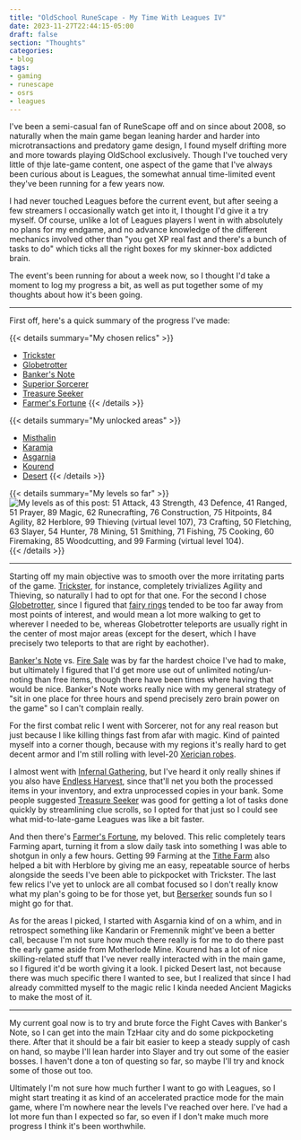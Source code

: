 ```yaml
---
title: "OldSchool RuneScape - My Time With Leagues IV"
date: 2023-11-27T22:44:15-05:00
draft: false
section: "Thoughts"
categories:
- blog
tags:
- gaming
- runescape
- osrs
- leagues
---
```


I've been a semi-casual fan of RuneScape off and on since about 2008, so naturally when the main game began leaning harder and harder into microtransactions and predatory game design, I found myself drifting more and more towards playing OldSchool exclusively. Though I've touched very little of thje late-game content, one aspect of the game that I've always been curious about is Leagues, the somewhat annual time-limited event they've been running for a few years now.

I had never touched Leagues before the current event, but after seeing a few streamers I occasionally watch get into it, I thought I'd give it a try myself. Of course, unlike a lot of Leagues players I went in with absolutely no plans for my endgame, and no advance knowledge of the different mechanics involved other than "you get XP real fast and there's a bunch of tasks to do" which ticks all the right boxes for my skinner-box addicted brain.

The event's been running for about a week now, so I thought I'd take a moment to log my progress a bit, as well as put together some of my thoughts about how it's been going.

---

First off, here's a quick summary of the progress I've made:

{{< details summary="My chosen relics" >}}
- [Trickster](https://oldschool.runescape.wiki/w/Trickster)
- [Globetrotter](https://oldschool.runescape.wiki/w/Globetrotter)
- [Banker's Note](https://oldschool.runescape.wiki/w/Banker's_Note)
- [Superior Sorcerer](https://oldschool.runescape.wiki/w/Superior_Sorcerer)
- [Treasure Seeker](https://oldschool.runescape.wiki/w/Treasure_Seeker)
- [Farmer's Fortune](https://oldschool.runescape.wiki/w/Farmer's_Fortune)
{{< /details >}}

{{< details summary="My unlocked areas" >}}
- [Misthalin](https://oldschool.runescape.wiki/w/Trailblazer_Reloaded_League/Areas/Misthalin)
- [Karamja](https://oldschool.runescape.wiki/w/Trailblazer_Reloaded_League/Areas/Karamja)
- [Asgarnia](https://oldschool.runescape.wiki/w/Trailblazer_Reloaded_League/Areas/Asgarnia)
- [Kourend](https://oldschool.runescape.wiki/w/Trailblazer_Reloaded_League/Areas/Kourend)
- [Desert](https://oldschool.runescape.wiki/w/Trailblazer_Reloaded_League/Areas/Desert)
{{< /details >}}


{{< details summary="My levels so far" >}}
![My levels as of this post: 51 Attack, 43 Strength, 43 Defence, 41 Ranged, 51 Prayer, 89 Magic, 62 Runecrafting, 76 Construction, 75 Hitpoints, 84 Agility, 82 Herblore, 99 Thieving (virtual level 107), 73 Crafting, 50 Fletching, 63 Slayer, 54 Hunter, 78 Mining, 51 Smithing, 71 Fishing, 75 Cooking, 60 Firemaking, 85 Woodcutting, and 99 Farming (virtual level 104).](../img/osrs-leagues-4_levels-1.png)
{{< /details >}}

---

Starting off my main objective was to smooth over the more irritating parts of the game. [Trickster](https://oldschool.runescape.wiki/w/Trickster), for instance, completely trivializes Agility and Thieving, so naturally I had to opt for that one. For the second I chose [Globetrotter](https://oldschool.runescape.wiki/w/Globetrotter), since I figured that [fairy rings](https://oldschool.runescape.wiki/w/Fairy%27s_Flight) tended to be too far away from most points of interest, and would mean a lot more walking to get to wherever I needed to be, whereas Globetrotter teleports are usually right in the center of most major areas (except for the desert, which I have precisely two teleports to that are right by eachother).

[Banker's Note](https://oldschool.runescape.wiki/w/Banker%27s_Note) vs. [Fire Sale](https://oldschool.runescape.wiki/w/Fire_Sale) was by far the hardest choice I've had to make, but ultimately I figured that I'd get more use out of unlimited noting/un-noting than free items, though there have been times where having that would be nice. Banker's Note works really nice with my general strategy of "sit in one place for three hours and spend precisely zero brain power on the game" so I can't complain really.

For the first combat relic I went with Sorcerer, not for any real reason but just because I like killing things fast from afar with magic. Kind of painted myself into a corner though, because with my regions it's really hard to get decent armor and I'm still rolling with level-20 [Xerician robes](https://oldschool.runescape.wiki/w/Xerician_robes).

I almost went with [Infernal Gathering](https://oldschool.runescape.wiki/w/Infernal_Gathering), but I've heard it only really shines if you also have [Endless Harvest](https://oldschool.runescape.wiki/w/Endless_Harvest), since that'll net you both the processed items in your inventory, and extra unprocessed copies in your bank. Some people suggested [Treasure Seeker](https://oldschool.runescape.wiki/w/Treasure_Seeker) was good for getting a lot of tasks done quickly by streamlining clue scrolls, so I opted for that just so I could see what mid-to-late-game Leagues was like a bit faster.

And then there's [Farmer's Fortune](https://oldschool.runescape.wiki/w/Farmer%27s_Fortune), my beloved. This relic completely tears Farming apart, turning it from a slow daily task into something I was able to shotgun in only a few hours. Getting 99 Farming at the [Tithe Farm](https://oldschool.runescape.wiki/w/Tithe_Farm) also helped a bit with Herblore by giving me an easy, repeatable source of herbs alongside the seeds I've been able to pickpocket with Trickster. The last few relics I've yet to unlock are all combat focused so I don't really know what my plan's going to be for those yet, but [Berserker](https://oldschool.runescape.wiki/w/Berserker) sounds fun so I might go for that.

As for the areas I picked, I started with Asgarnia kind of on a whim, and in retrospect something like Kandarin or Fremennik might've been a better call, because I'm not sure how much there really is for me to do there past the early game aside from Motherlode Mine. Kourend has a lot of nice skilling-related stuff that I've never really interacted with in the main game, so I figured it'd be worth giving it a look. I picked Desert last, not because there was much specific there I wanted to see, but I realized that since I had already committed myself to the magic relic I kinda needed Ancient Magicks to make the most of it.

---

My current goal now is to try and brute force the Fight Caves with Banker's Note, so I can get into the main TzHaar city and do some pickpocketing there. After that it should be a fair bit easier to keep a steady supply of cash on hand, so maybe I'll lean harder into Slayer and try out some of the easier bosses. I haven't done a ton of questing so far, so maybe I'll try and knock some of those out too.

Ultimately I'm not sure how much further I want to go with Leagues, so I might start treating it as kind of an accelerated practice mode for the main game, where I'm nowhere near the levels I've reached over here. I've had a lot more fun than I expected so far, so even if I don't make much more progress I think it's been worthwhile.